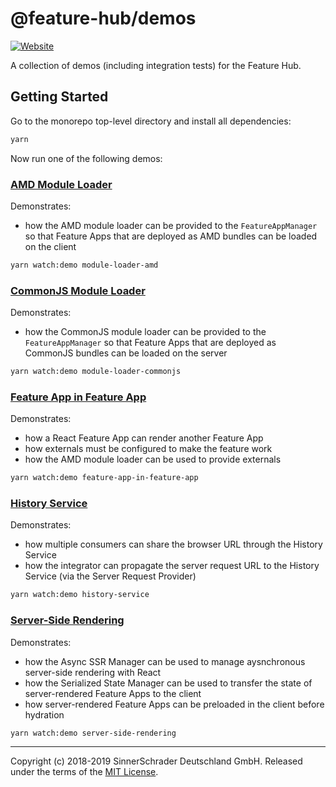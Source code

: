 # @feature-hub/demos

[![Website][website-badge]][website]

A collection of demos (including integration tests) for the Feature Hub.

## Getting Started

Go to the monorepo top-level directory and install all dependencies:

```sh
yarn
```

Now run one of the following demos:

### [AMD Module Loader](src/module-loader-amd)

Demonstrates:

- how the AMD module loader can be provided to the `FeatureAppManager` so that
  Feature Apps that are deployed as AMD bundles can be loaded on the client

```sh
yarn watch:demo module-loader-amd
```

### [CommonJS Module Loader](src/module-loader-commonjs)

Demonstrates:

- how the CommonJS module loader can be provided to the `FeatureAppManager` so
  that Feature Apps that are deployed as CommonJS bundles can be loaded on the
  server

```sh
yarn watch:demo module-loader-commonjs
```

### [Feature App in Feature App](src/feature-app-in-feature-app)

Demonstrates:

- how a React Feature App can render another Feature App
- how externals must be configured to make the feature work
- how the AMD module loader can be used to provide externals

```sh
yarn watch:demo feature-app-in-feature-app
```

### [History Service](src/history-service)

Demonstrates:

- how multiple consumers can share the browser URL through the History Service
- how the integrator can propagate the server request URL to the History Service
  (via the Server Request Provider)

```sh
yarn watch:demo history-service
```

### [Server-Side Rendering](src/server-side-rendering)

Demonstrates:

- how the Async SSR Manager can be used to manage aysnchronous server-side
  rendering with React
- how the Serialized State Manager can be used to transfer the state of
  server-rendered Feature Apps to the client
- how server-rendered Feature Apps can be preloaded in the client before
  hydration

```sh
yarn watch:demo server-side-rendering
```

---

Copyright (c) 2018-2019 SinnerSchrader Deutschland GmbH. Released under the
terms of the [MIT License][license].

[license]: https://github.com/sinnerschrader/feature-hub/blob/master/LICENSE
[website]: https://feature-hub.io/
[website-badge]:
  https://img.shields.io/badge/Website-feature--hub.io-%23500dc5.svg

